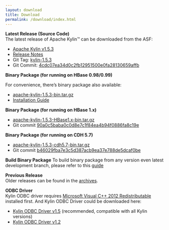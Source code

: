 ```yaml
---
layout: download
title: Download
permalink: /download/index.html
---
```


__Latest Release (Source Code)__  
The latest release of Apache Kylin™ can be downloaded from the ASF:

* [Apache Kylin v1.5.3](http://www.apache.org/dyn/closer.cgi/kylin/apache-kylin-1.5.3/)
* [Release Notes](/docs15/release_notes.html)
* Git Tag: [kylin-1.5.3](https://github.com/apache/kylin/tree/kylin-1.5.3)
* Git Commit: [4cdc07ea34d0c2fb12951500e0fa28130659affb](https://github.com/apache/kylin/commit/4cdc07ea34d0c2fb12951500e0fa28130659affb)

__Binary Package (for running on HBase 0.98/0.99)__

For convenience, there’s binary package also available: 

* [apache-kylin-1.5.3-bin.tar.gz](http://www.apache.org/dyn/closer.cgi/kylin/apache-kylin-1.5.3/apache-kylin-1.5.3-bin.tar.gz)
* [Installation Guide](http://kylin.apache.org/docs15/install)

__Binary Package (for running on HBase 1.x)__

* [apache-kylin-1.5.3-HBase1.x-bin.tar.gz](http://www.apache.org/dyn/closer.cgi/kylin/apache-kylin-1.5.3/apache-kylin-1.5.3-HBase1.x-bin.tar.gz)
* Git commit [90a0c5baba0c0d8e7c1f84ea4b94f0886fa8c19e](https://github.com/apache/kylin/commit/90a0c5baba0c0d8e7c1f84ea4b94f0886fa8c19e) 

__Binary Package (for running on CDH 5.7)__

* [apache-kylin-1.5.3-cdh5.7-bin.tar.gz](http://www.apache.org/dyn/closer.cgi/kylin/apache-kylin-1.5.3/apache-kylin-1.5.3-cdh5.7-bin.tar.gz)
* Git commit [b46029fba7e3c5d387acb9ea37e788de5dcaf0be](https://github.com/apache/kylin/commit/b46029fba7e3c5d387acb9ea37e788de5dcaf0be) 

__Build Binary Package__
To build binary package from any version even latest development branch, please refer to this [guide](/development/howto_package.html)

__Previous Release__  
 Older releases can be found in the [archives](https://archive.apache.org/dist/kylin/).
    
__ODBC Driver__  
Kylin ODBC driver requires [Microsoft Visual C++ 2012 Redistributable](http://www.microsoft.com/en-us/download/details.aspx?id=30679) installed first. 
And Kylin ODBC Driver could be downloaded here: 

* [Kylin ODBC Driver v1.5](http://kylin.apache.org/download/KylinODBCDriver-1.5.zip) (recommended, compatible with all Kylin versions)
* [Kylin ODBC Driver v1.2](http://kylin.apache.org/download/KylinODBCDriver-1.2.zip)


